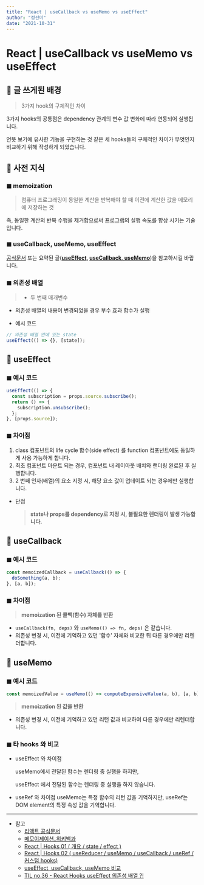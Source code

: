 ```yaml
---
title: "React | useCallback vs useMemo vs useEffect"
author: "정선미"
date: "2021-10-31"
---
```


# React | useCallback vs useMemo vs useEffect

## 🔶 글 쓰게된 배경

> 3가지 hook의 구체적인 차이

3가지 hooks의 공통점은 dependency 관계의 변수 값 변화에 따라 연동되어 실행됩니다.

언뜻 보기에 유사한 기능을 구현하는 것 같은 세 hooks들의 구체적인 차이가 무엇인지 비교하기 위해 작성하게 되었습니다.

## 🔶 사전 지식

### ◼ **memoization**

> 컴퓨터 프로그래밍이 동일한 계산을 반복해야 할 때 이전에 계산한 값을 메모리에 저장하는 것

즉, 동일한 계산의 반복 수행을 제거함으로써 프로그램의 실행 속도를 향상 시키는 기술입니다.

### ◼ **useCallback, useMemo, useEffect**

[공식문서](https://ko.reactjs.org/docs/hooks-reference.html) 또는 요약된 글(**[useEffect](https://velog.io/@katej927/React-Hooks#3-effect-hook), [useCallback, useMemo](https://velog.io/@katej927/React-Hooks-qnqrwnon)**)을 참고하시길 바랍니다.

### ◼ 의존성 배열

> - 두 번째 매개변수

- 의존성 배열의 내용이 변경되었을 경우 부수 효과 함수가 실행

- 예시 코드

```jsx
// 의존성 배열 안에 있는 state
useEffect(() => {}, [state]);
```

## 🔶 useEffect

### ◼ 예시 코드

```jsx
useEffect(() => {
  const subscription = props.source.subscribe();
  return () => {
    subscription.unsubscribe();
  };
}, [props.source]);
```

### ◼ 차이점

1. class 컴포넌트의 life cycle 함수(side effect) 를 function 컴포넌트에도 동일하게 사용 가능하게 합니다.
2. 최초 컴포넌트 마운트 되는 경우, 컴포넌트 내 레이아웃 배치와 랜더링 완료된 후 실행합니다.
3. 2 번째 인자(배열)의 요소 지정 시, 해당 요소 값이 업데이트 되는 경우에만 실행합니다.

- 단점
  > **state나 props를 dependency로 지정 시, 불필요한 렌더링이 발생 가능합니다.**

## 🔶 useCallback

### ◼ 예시 코드

```jsx
const memoizedCallback = useCallback(() => {
  doSomething(a, b);
}, [a, b]);
```

### ◼ 차이점

> **memoization 된 콜백(함수) 자체를 반환**

- `useCallback(fn, deps)` 와 `useMemo(() => fn, deps)` 은 같습니다.
- 의존성 변경 시, 이전에 기억하고 있던 '함수' 자체와 비교한 뒤 다른 경우에만 리렌더합니다.

## 🔶 useMemo

### ◼ 예시 코드

```jsx
const memoizedValue = useMemo(() => computeExpensiveValue(a, b), [a, b]);
```

> **memoization 된 값을 반환**

- 의존성 변경 시, 이전에 기억하고 있던 리턴 값과 비교하여 다른 경우에만 리렌더합니다.

### ◼ 타 hooks 와 비교

- useEffect 와 차이점

  useMemo에서 전달된 함수는 렌더링 중 실행을 하지만,

  useEffect 에서 전달된 함수는 렌더링 중 실행을 하지 않습니다.

- useRef 와 차이점
  useMemo는 특정 함수의 리턴 값을 기억하지만,
  useRef는 DOM element의 특정 속성 값을 기억합니다.

---

- 참고
  - [리액트 공식문서](https://ko.reactjs.org/docs/hooks-reference.html)
  - [메모이제이션\_위키백과](https://ko.wikipedia.org/wiki/%EB%A9%94%EB%AA%A8%EC%9D%B4%EC%A0%9C%EC%9D%B4%EC%85%98)
  - [React | Hooks 01 ( 개요 / state / effect )](https://velog.io/@katej927/React-Hooks#3-effect-hook)
  - [React | Hooks 02 ( useReducer / useMemo / useCallback / useRef / 커스텀 hooks)](https://velog.io/@katej927/React-Hooks-qnqrwnon)
  - [useEffect, useCallback, useMemo 비교](https://velog.io/@mementomori/useEffect-useCallback-useMemo-%EB%B9%84%EA%B5%90)
  - [TIL no.36 - React Hooks useEffect 의존성 배열 ?!](https://choihaneul9545.tistory.com/38)
